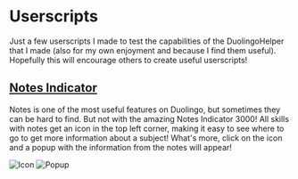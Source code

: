 # Userscripts

Just a few userscripts I made to test the capabilities of the DuolingoHelper that I made (also for my own enjoyment and because I find them useful). Hopefully this will encourage others to create useful userscripts!

## [Notes Indicator](#notes-indicator)

Notes is one of the most useful features on Duolingo, but sometimes they can be hard to find. But not with the amazing Notes Indicator 3000! All skills with notes get an icon in the top left corner, making it easy to see where to go to get more information about a subject! What's more, click on the icon and a popup with the information from the notes will appear!

![Icon](https://github.com/x-inkfish-x/DuolingoUserscripts/raw/master/Screenshots/NotesIndicator1.png)
![Popup](https://github.com/x-inkfish-x/DuolingoUserscripts/raw/master/Screenshots/NotesIndicator2.png)
